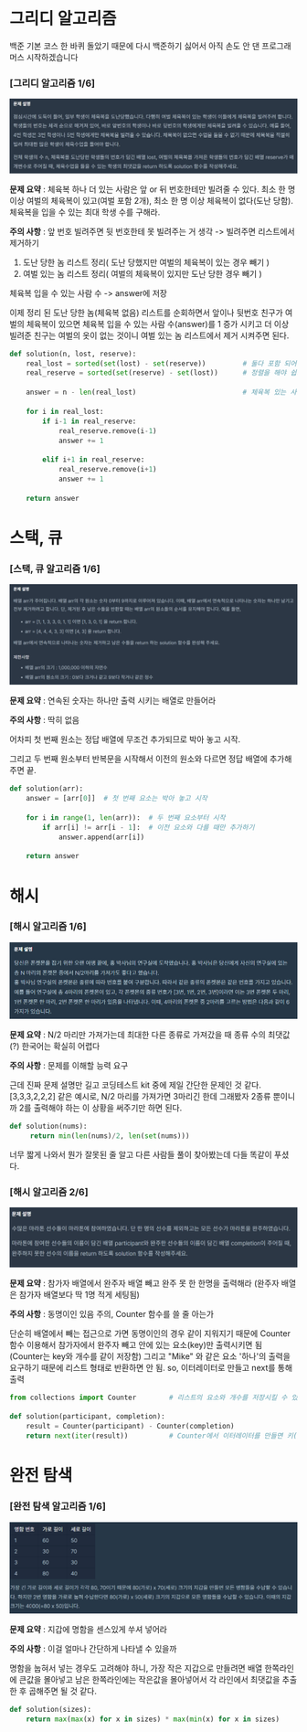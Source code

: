# 그리디 알고리즘

백준 기본 코스 한 바퀴 돌았기 때문에 다시 백준하기 싫어서 아직 손도 안 댄 프로그래머스 시작하겠습니다

### [그리디 알고리즘 1/6]
![문제 설명](img/체육복_문제_설명.jpg)

**문제 요약** : 체육복 하나 더 있는 사람은 앞 or 뒤 번호한테만 빌려줄 수 있다.
           최소 한 명 이상 여벌의 체육복이 있고(여벌 포함 2개), 최소 한 명 이상 체육복이 없다(도난 당함).
           체육복을 입을 수 있는 최대 학생 수를 구해라.

**주의 사항** : 앞 번호 빌려주면 뒷 번호한테 못 빌려주는 거 생각 -> 빌려주면 리스트에서 제거하기
              
1. 도난 당한 놈 리스트 정리( 도난 당했지만 여벌의 체육복이 있는 경우 빼기 )
2. 여벌 있는 놈 리스트 정리( 여벌의 체육복이 있지만 도난 당한 경우 빼기 )

체육복 입을 수 있는 사람 수 -> answer에 저장

이제 정리 된 도난 당한 놈(체육복 없음) 리스트를 순회하면서 앞이나 뒷번호 친구가 여벌의 체육복이 있으면
체육복 입을 수 있는 사람 수(answer)를 1 증가 시키고 더 이상 빌려준 친구는 여벌의 옷이 없는 것이니
여벌 있는 놈 리스트에서 제거 시켜주면 된다.

``` python
def solution(n, lost, reserve):
    real_lost = sorted(set(lost) - set(reserve))         # 둘다 포함 되어 있으면 빼줘야댐
    real_reserve = sorted(set(reserve) - set(lost))      # 정렬을 해야 쉽게 순회 가능  

    answer = n - len(real_lost)                          # 체육복 있는 사람 => 전체 학생 - 없는 사람
    
    for i in real_lost:
        if i-1 in real_reserve:
            real_reserve.remove(i-1)
            answer += 1

        elif i+1 in real_reserve:
            real_reserve.remove(i+1)
            answer += 1

    return answer
```



# 스택, 큐

### [스택, 큐 알고리즘 1/6]
![문제 설명](img/스택큐문제설명1.png)

**문제 요약** : 연속된 숫자는 하나만 출력 시키는 배열로 만들어라

**주의 사항** : 딱히 없음

어차피 첫 번째 원소는 정답 배열에 무조건 추가되므로 박아 놓고 시작.

그리고 두 번째 원소부터 반복문을 시작해서 이전의 원소와 다르면 정답 배열에 추가해주면 끝.

```python
def solution(arr):
    answer = [arr[0]]  # 첫 번째 요소는 박아 놓고 시작

    for i in range(1, len(arr)):  # 두 번째 요소부터 시작
        if arr[i] != arr[i - 1]:  # 이전 요소와 다를 때만 추가하기
            answer.append(arr[i])

    return answer
```


# 해시

### [해시 알고리즘 1/6]
![문제 설명](img/해시1_문제설명.png)

**문제 요약** : N/2 마리만 가져가는데 최대한 다른 종류로 가져갔을 때 종류 수의 최댓값(?) 한국어는 확실히 어렵다

**주의 사항** : 문제를 이해할 능력 요구

근데 진짜 문제 설명만 길고 코딩테스트 kit 중에 제일 간단한 문제인 것 같다.
[3,3,3,2,2,2] 같은 예시로, N/2 마리를 가져가면 3마리긴 한데 그래봤자 2종류 뿐이니까 2를 출력해야 하는 이 상황을 써주기만 하면 된다.

```python
def solution(nums):
     return min(len(nums)/2, len(set(nums)))
```

너무 짧게 나와서 뭔가 잘못된 줄 알고 다른 사람들 풀이 찾아봤는데 다들 똑같이 푸셨다.


### [해시 알고리즘 2/6]
![문제 설명](img/해시2_문제설명.png)

**문제 요약** : 참가자 배열에서 완주자 배열 빼고 완주 못 한 한명을 출력해라 (완주자 배열은 참가자 배열보다 딱 1명 적게 세팅됨)

**주의 사항** : 동명이인 있음 주의, Counter 함수를 쓸 줄 아는가

단순히 배열에서 빼는 접근으로 가면 동명이인의 경우 같이 지워지기 때문에
Counter 함수 이용해서 참가자에서 완주자 빼고 안에 있는 요소(key)만 출력시키면 됨 (Counter는 key와 개수를 같이 저장함)
그리고 "Mike" 와 같은 요소 '하나'의 출력을 요구하기 때문에 리스트 형태로 반환하면 안 됨. so, 이터레이터로 만들고 next를 통해 출력

```python
from collections import Counter        # 리스트의 요소와 개수를 저장시킬 수 있는 Counter 를 import

def solution(participant, completion):
    result = Counter(participant) - Counter(completion)    
    return next(iter(result))          # Counter에서 이터레이터를 만들면 키(key)에 대해서만 순회함. ★★
```


# 완전 탐색
### [완전 탐색 알고리즘 1/6]
![문제 설명](img/최소_직사각형.png)

**문제 요약** : 지갑에 명함을 센스있게 쑤셔 넣어라

**주의 사항** : 이걸 얼마나 간단하게 나타낼 수 있을까

명함을 눕혀서 넣는 경우도 고려해야 하니, 가장 작은 지갑으로 만들려면 배열 한쪽라인에 큰값을 몰아넣고
남은 한쪽라인에는 작은값을 몰아넣어서 각 라인에서 최댓값을 추출한 후 곱해주면 될 것 같다.

```python
def solution(sizes):
    return max(max(x) for x in sizes) * max(min(x) for x in sizes)
```